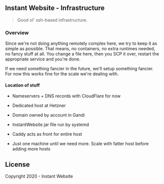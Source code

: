 ## Instant Website - Infrastructure
> Good ol' ssh-based infrastructure.

### Overview

Since we're not doing anything remotely complex here, we try to keep it as simple
as possible. That means, no containers, no extra runtimes needed, no fancy stuff
at all. You change a file here, then you SCP it over, restart the appropriate
service and you're done.

If we need something fancier in the future, we'll setup something fancier. For
now this works fine for the scale we're dealing with.

#### Location of stuff

- Nameservers + DNS records with CloudFlare for now
- Dedicated host at Hetzner
- Domain owned by account in Gandi

- InstantWebsite jar file run by systemd
- Caddy acts as front for entire host
- Just one machine until we need more. Scale with fatter host before adding more hosts

## License

Copyright 2020 - Instant Website
